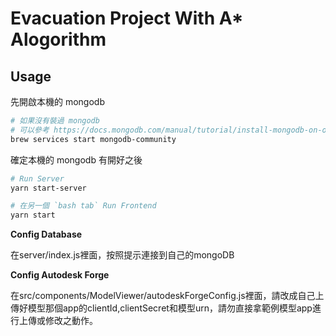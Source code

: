 # Evacuation Project With A* Alogorithm


## Usage

先開啟本機的 mongodb
```bash
# 如果沒有裝過 mongodb
# 可以參考 https://docs.mongodb.com/manual/tutorial/install-mongodb-on-os-x/
brew services start mongodb-community
```

確定本機的 mongodb 有開好之後
```bash
# Run Server
yarn start-server

# 在另一個 `bash tab` Run Frontend
yarn start
```

**Config Database**

在server/index.js裡面，按照提示連接到自己的mongoDB

**Config Autodesk Forge**

在src/components/ModelViewer/autodeskForgeConfig.js裡面，請改成自己上傳好模型那個app的clientId,clientSecret和模型urn，請勿直接拿範例模型app進行上傳或修改之動作。

